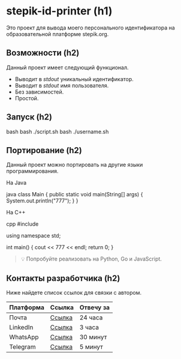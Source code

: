 # stepik-id-printer (h1)

Это проект для вывода моего персонального идентификатора на образовательной платформе stepik.org.

## Возможности (h2)

Данный проект имеет следующий функционал.

- Выводит в *stdout* уникальный идентификатор.
- Выводит в *stdout* имя пользователя.
- Без зависимостей.
- Простой.

## Запуск (h2)

bash
bash ./script.sh
bash ./username.sh


## Портирование (h2)

Данный проект можно портировать на другие языки программирования.

На Java

java
class Main {
    public static void main(String[] args) {
        System.out.println("777");
    }
}


На C++

cpp
#include <iostream>

using namespace std;

int main() {
    cout << 777 << endl;
    return 0;
}


> 💡 Попробуйте реализовать на Python, Go и JavaScript.

## Контакты разработчика (h2)

Ниже найдете список ссылок для связки с автором.

| Платформа | Ссылка              | Отвечу за |
| --------- | ------------------- | --------- |
| Почта     | [Ссылка](gmail.com) | 24 часа   |
| LinkedIn  | [Ссылка](linked.in) | 3 часа    |
| WhatsApp  | [Ссылка](whats.app) | 30 минут  |
| Telegram  | [Ссылка](tg.me)     | 5 минут   |